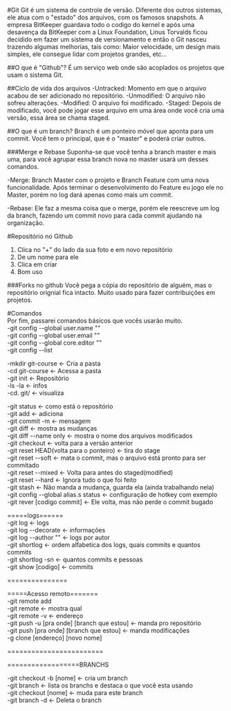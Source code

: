 #Git
Git é um sistema de controle de versão. Diferente dos outros sistemas, ele atua com o "estado" dos arquivos, com os famosos snapshots.
A empresa BitKeeper guardava todo o codigo do kernel e após uma desavença da BitKeeper com a Linux Foundation, Linus Torvalds ficou decidido em fazer um sistema de versionamento e então o Git nasceu trazendo algumas melhorias, tais como: Maior velocidade, um design mais simples, ele consegue lídar com projetos grandes, etc...

##O que é "Github"?
É um serviço web onde são acoplados os projetos que usam o sistema Git.

##Ciclo de vida dos arquivos
-Untracked: Momento em que o arquivo acabou de ser adicionado no repositório.
-Unmodified: O arquivo não sofreu alterações.
-Modified: O arquivo foi modificado.
-Staged: Depois de modificado, você pode jogar esse arquivo em uma área onde você cria uma versão, essa área se chama staged.

##O que é um branch?
Branch é um ponteiro móvel que aponta para um commit. Você tem o principal, que é o "master" e poderá criar outros.

###Merge e Rebase
Suponha-se que você tenha a branch master e mais uma, para você agrupar essa branch nova no master usará um desses comandos.

-Merge: Branch Master com o projeto e Branch Feature com uma nova funcionalidade. Após terminar o desenvolvimento do Feature eu jogo ele no Master, porém no log dará apenas como mais um commit.

-Rebase: Ele faz a mesma coisa que o merge, porém ele reescreve um log da branch, fazendo um commit novo para cada commit ajudando na organização.

#Repositório no Github
1. Clica no "+" do lado da sua foto e em novo repositório
2. De um nome para ele
3. Clica em criar
4. Bom uso

###Forks no github
Você pega a cópia do repositório de alguém, mas o repositório orignial fica intacto. Muito usado para fazer contribuições em projetos.


#Comandos  
Por fim, passarei comandos básicos que vocês usarão muito.  
-git config --global user.name ""  
-git config --global user.email ""  
-git config --global core.editor ""  
-git config --list  
  
  
-mkdir git-course <- Cria a pasta  
-cd git-course <- Acessa a pasta  
-git init <- Repositório  
-ls -la <- infos  
-cd. git/ <- visualiza  
  
  
-git status <- como está o repositório  
-git add <- adiciona  
-git commit -m <- mensagem  
-git diff <- mostra as mudanças  
-git diff --name only <- mostra o nome dos arquivos modificados  
-git checkout <- volta para a versão anterior  
-git reset HEAD(volta para o ponteiro) <- tira do stage  
-git reset --soft <- mata o commit, mas o arquivo está pronto para ser commitado  
-git reset --mixed <- Volta para antes do staged(modified)  
-git reset --hard <- Ignora tudo o que foi feito  
-git stash <- Não manda a mudança, guarda ela (ainda trabalhando nela)  
-git config --global alias.s status <- configuração de hotkey com exemplo  
-git rever [codigo commit] <- Ele volta, mas não perde o commit bugado  
  
=====logs======  
-git log <- logs  
-git log --decorate <- informações  
-git log --author "" <- logs por autor  
-git shortlog <- ordem alfabetica dos logs, quais commits e quantos commits  
-git shortlog -sn <- quantos commits e pessoas  
-git show [codigo] <- commits  
  
===============  
  
  
=====Acesso remoto=======  
-git remote add  
-git remote <- mostra qual  
-git remote -v <- endereço  
-git push -u [pra onde] [branch que estou] <- manda pro repositório  
-git push [pra onde] [branch que estou] <- manda modificações  
-g clone [endereço] [novo nome]  

========================  
  
==================BRANCHS  
  
-git checkout -b [nome] <- cria um branch  
-git branch <- lista os branchs e destaca o que você esta usando  
-git checkout [nome] <- muda para este branch  
-git branch -d <- Deleta o branch  
